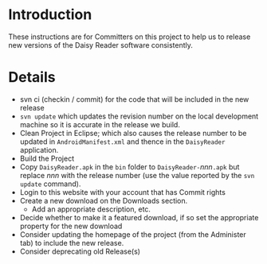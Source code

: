 # Introduction #
These instructions are for Committers on this project to help us to release new versions of the Daisy Reader software consistently.

# Details #
  * svn ci (checkin / commit) for the code that will be included in the new release
  * `svn update` which updates the revision number on the local development machine so it is accurate in the release we build.
  * Clean Project in Eclipse; which also causes the release number to be updated in `AndroidManifest.xml` and thence in the `DaisyReader` application.
  * Build the Project
  * Copy `DaisyReader.apk` in the `bin` folder to `DaisyReader-`_nnn_`.apk` but replace _nnn_ with the release number (use the value reported by the `svn update` command).
  * Login to this website with your account that has Commit rights
  * Create a new download on the Downloads section.
    * Add an appropriate description, etc.
  * Decide whether to make it a featured download, if so set the appropriate property for the new download
  * Consider updating the homepage of the project (from the Administer tab) to include the new release.
  * Consider deprecating old Release(s)